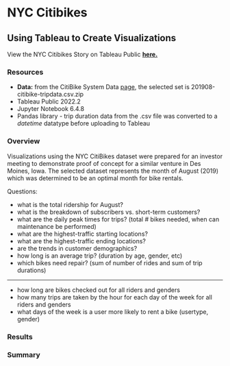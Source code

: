 # NYC Citibikes
## Using Tableau to Create Visualizations

View the NYC Citibikes Story on Tableau Public **[here.](https://public.tableau.com/views/CitiBike_Challenge_16616353157500/Story1?:language=en-US&publish=yes&:display_count=n&:origin=viz_share_link)**

### Resources
 - **Data:** from the CitiBike System Data [page](https://s3.amazonaws.com/tripdata/index.html), the selected set is 201908-citibike-tripdata.csv.zip
 - Tableau Public 2022.2
 - Jupyter Notebook 6.4.8
 - Pandas library - trip duration data from the .csv file was converted to a *datetime* datatype before uploading to Tableau
  
### Overview

Visualizations using the NYC CitiBikes dataset were prepared for an investor meeting to demonstrate proof of concept for a similar venture in Des Moines, Iowa.  The selected dataset represents the month of August (2019) which was determined to be an optimal month for bike rentals.

Questions:
- what is the total ridership for August?
- what is the breakdown of subscribers vs. short-term customers?
- what are the daily peak times for trips? (total # bikes needed, when can maintenance be performed)
- what are the highest-traffic starting locations?
- what are the highest-traffic ending locations?
- are the trends in customer demographics?
- how long is an average trip? (duration by age, gender, etc)
- which bikes need repair? (sum of number of rides and sum of trip durations)
------------
- how long are bikes checked out for all riders and genders
- how many trips are taken by the hour for each day of the week for all riders and genders
- what days of the week is a user more likely to rent a bike (usertype, gender)

### Results
### Summary





 

